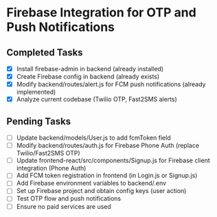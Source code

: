 # Firebase Integration for OTP and Push Notifications

## Completed Tasks
- [x] Install firebase-admin in backend (already installed)
- [x] Create Firebase config in backend (already exists)
- [x] Modify backend/routes/alert.js for FCM push notifications (already implemented)
- [x] Analyze current codebase (Twilio OTP, Fast2SMS alerts)

## Pending Tasks
- [ ] Update backend/models/User.js to add fcmToken field
- [ ] Modify backend/routes/auth.js for Firebase Phone Auth (replace Twilio/Fast2SMS OTP)
- [ ] Update frontend-react/src/components/Signup.js for Firebase client integration (Phone Auth)
- [ ] Add FCM token registration in frontend (in Login.js or Signup.js)
- [ ] Add Firebase environment variables to backend/.env
- [ ] Set up Firebase project and obtain config keys (user action)
- [ ] Test OTP flow and push notifications
- [ ] Ensure no paid services are used
